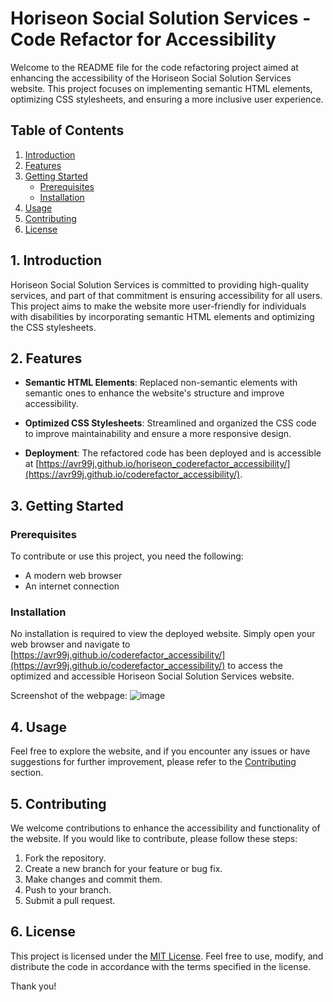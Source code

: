 # Horiseon Social Solution Services - Code Refactor for Accessibility

Welcome to the README file for the code refactoring project aimed at enhancing the accessibility of the Horiseon Social Solution Services website. This project focuses on implementing semantic HTML elements, optimizing CSS stylesheets, and ensuring a more inclusive user experience.

## Table of Contents
1. [Introduction](#introduction)
2. [Features](#features)
3. [Getting Started](#getting-started)
   - [Prerequisites](#prerequisites)
   - [Installation](#installation)
4. [Usage](#usage)
5. [Contributing](#contributing)
6. [License](#license)

## 1. Introduction

Horiseon Social Solution Services is committed to providing high-quality services, and part of that commitment is ensuring accessibility for all users. This project aims to make the website more user-friendly for individuals with disabilities by incorporating semantic HTML elements and optimizing the CSS stylesheets.

## 2. Features

- **Semantic HTML Elements**: Replaced non-semantic elements with semantic ones to enhance the website's structure and improve accessibility.

- **Optimized CSS Stylesheets**: Streamlined and organized the CSS code to improve maintainability and ensure a more responsive design.

- **Deployment**: The refactored code has been deployed and is accessible at [https://avr99j.github.io/horiseon_coderefactor_accessibility/](https://avr99j.github.io/coderefactor_accessibility/).

## 3. Getting Started

### Prerequisites

To contribute or use this project, you need the following:

- A modern web browser
- An internet connection

### Installation

No installation is required to view the deployed website. Simply open your web browser and navigate to [https://avr99j.github.io/coderefactor_accessibility/](https://avr99j.github.io/coderefactor_accessibility/) to access the optimized and accessible Horiseon Social Solution Services website.

Screenshot of the webpage:
![image](https://github.com/Avr99j/coderefactor_accessibility/assets/71075582/6fc04cba-fce7-494e-8974-50ebcf592e97)


## 4. Usage

Feel free to explore the website, and if you encounter any issues or have suggestions for further improvement, please refer to the [Contributing](#contributing) section.

## 5. Contributing

We welcome contributions to enhance the accessibility and functionality of the website. If you would like to contribute, please follow these steps:

1. Fork the repository.
2. Create a new branch for your feature or bug fix.
3. Make changes and commit them.
4. Push to your branch.
5. Submit a pull request.

## 6. License

This project is licensed under the [MIT License](LICENSE.md). Feel free to use, modify, and distribute the code in accordance with the terms specified in the license.

Thank you!
